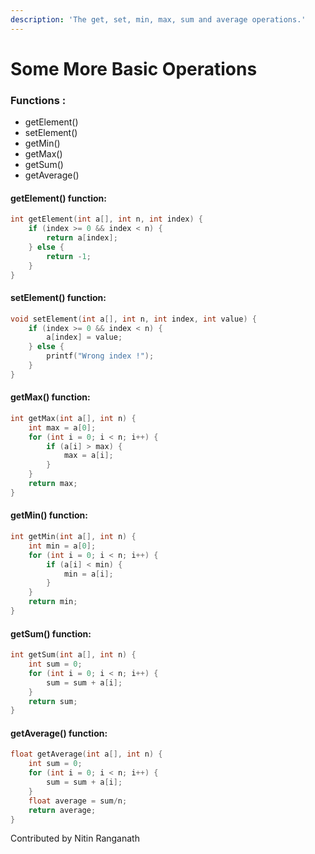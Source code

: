 ```yaml
---
description: 'The get, set, min, max, sum and average operations.'
---
```


# Some More Basic Operations

### Functions : 

* getElement\(\)
* setElement\(\)
* getMin\(\)
* getMax\(\)
* getSum\(\)
* getAverage\(\)

#### getElement\(\) function: 

```c
int getElement(int a[], int n, int index) {
    if (index >= 0 && index < n) {
        return a[index];
    } else {
        return -1;
    }
}
```

#### setElement\(\) function: 

```c
void setElement(int a[], int n, int index, int value) {
    if (index >= 0 && index < n) {
        a[index] = value;
    } else {
        printf("Wrong index !");
    }
}
```

#### getMax\(\) function:

```c
int getMax(int a[], int n) {
    int max = a[0];
    for (int i = 0; i < n; i++) {
        if (a[i] > max) {
            max = a[i];
        }
    }
    return max;
}
```

#### getMin\(\) function: 

```c
int getMin(int a[], int n) {
    int min = a[0];
    for (int i = 0; i < n; i++) {
        if (a[i] < min) {
            min = a[i];
        }
    }
    return min;
}
```

#### getSum\(\) function: 

```c
int getSum(int a[], int n) {
    int sum = 0;
    for (int i = 0; i < n; i++) {
        sum = sum + a[i];
    }
    return sum;
}
```

#### getAverage\(\) function:

```c
float getAverage(int a[], int n) {
    int sum = 0;
    for (int i = 0; i < n; i++) {
        sum = sum + a[i];
    }
    float average = sum/n; 
    return average;
}
```

Contributed by Nitin Ranganath

